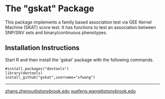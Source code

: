 # The "gskat" Package

This package implements a family based association test via GEE Kernel Machine (SKAT) score test. It has functions to test an association between SNP/SNV sets and binary/continuous phenotypes.


Installation Instructions
-------------------------
Start R and then install the 'gskat' package with the following commands.
```
#install.packages("devtools")
library(devtools)
install_github("gskat",username="xfwang")
```


-------------------------
zhang.zhenyu@stonybrook.edu
xuefeng.wang@stonybrook.edu
